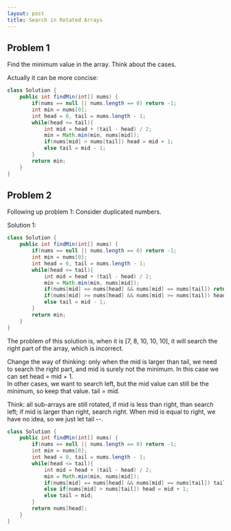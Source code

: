 ```yaml
---
layout: post
title: Search in Rotated Arrays
---
```


## Problem 1
Find the minimum value in the array. Think about the cases. 

Actually it can be more concise:
```java
class Solution {
    public int findMin(int[] nums) {
        if(nums == null || nums.length == 0) return -1;
        int min = nums[0];
        int head = 0, tail = nums.length - 1;
        while(head <= tail){
            int mid = head + (tail - head) / 2;
            min = Math.min(min, nums[mid]);
            if(nums[mid] > nums[tail]) head = mid + 1;
            else tail = mid - 1;
        }
        return min;
    }
}
```

## Problem 2
Following up problem 1: Consider duplicated numbers.

Solution 1:
```java
class Solution {
    public int findMin(int[] nums) {
        if(nums == null || nums.length == 0) return -1;
        int min = nums[0];
        int head = 0, tail = nums.length - 1;
        while(head <= tail){
            int mid = head + (tail - head) / 2;
            min = Math.min(min, nums[mid]);
            if(nums[mid] == nums[head] && nums[mid] == nums[tail]) return min;
            if(nums[mid] >= nums[head] && nums[mid] >= nums[tail]) head = mid + 1;
            else tail = mid - 1;
        }
        return min;
    }
}
```
The problem of this solution is, when it is [7, 8, 10, 10, 10], it will search the right part of the array, which is incorrect.

Change the way of thinking: only when the mid is larger than tail, we need to search the right part, and mid is surely not the minimum. 
In this case we can set head = mid + 1.  
In other cases, we want to search left, but the mid value can still be the minimum, so keep that value. tail = mid.

Think: all sub-arrays are still rotated, if mid is less than right, than search left; if mid is larger than right, search right. 
When mid is equal to right, we have no idea, so we just let tail --.
```java
class Solution {
    public int findMin(int[] nums) {
        if(nums == null || nums.length == 0) return -1;
        int min = nums[0];
        int head = 0, tail = nums.length - 1;
        while(head <= tail){
            int mid = head + (tail - head) / 2;
            min = Math.min(min, nums[mid]);
            if(nums[mid] == nums[head] && nums[mid] == nums[tail]) tail --;
            else if(nums[mid] > nums[tail]) head = mid + 1;
            else tail = mid;
        }
        return nums[head];
    }
}
```
